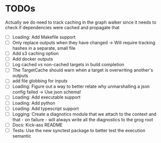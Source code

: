 # TODOs

Actually we do need to track caching in the graph walker since it needs to check if dependencies were cached and propagate that

- [ ] Loading: Add Makefile support
- [ ] Only replace outputs when they have changed -> Will require tracking hashes in a separate, small file
- [ ] Add s3 caching option
- [ ] Add docker outputs
- [ ] Log cached vs non-cached targets in build completion
- [ ] The TargetCache should warn when a target is overwriting another's outputs
- [ ] add file globbing for inputs
- [ ] Loading: Figure out a way to better relate why unmarshalling a json config failed -> Use json schema!
- [ ] Loading: Add executable support
- [ ] Loading: Add python
- [ ] Loading: Add typescript support
- [ ] Logging: Create a diagnotics module that we attach to the context and that - on failure - will always write all the diagnostics to the grog root
- [ ] Docs: Kick-ass README
- [ ] Tests: Use the new synctest package to better test the execution semantic
